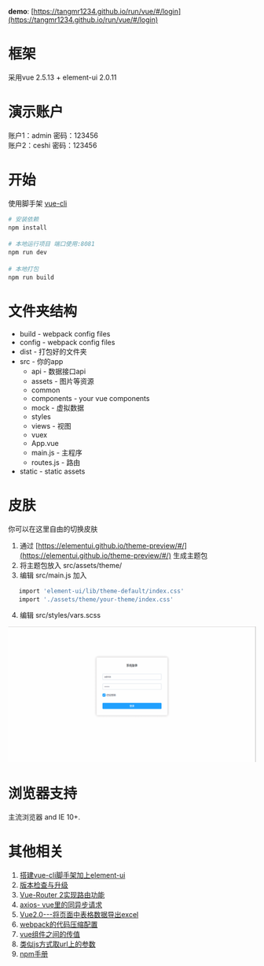 **demo**: [https://tangmr1234.github.io/run/vue/#/login](https://tangmr1234.github.io/run/vue/#/login)

# 框架
采用vue 2.5.13 + element-ui 2.0.11

# 演示账户
账户1：admin  密码：123456    
账户2：ceshi  密码：123456

# 开始
使用脚手架 [vue-cli](https://github.com/vuejs/vue-cli)

``` bash
# 安装依赖
npm install

# 本地运行项目 端口使用:8081
npm run dev

# 本地打包
npm run build

```

# 文件夹结构
* build - webpack config files
* config - webpack config files
* dist - 打包好的文件夹
* src - 你的app
    * api - 数据接口api
    * assets - 图片等资源
    * common
    * components - your vue components
    * mock - 虚拟数据
    * styles
    * views - 视图
    * vuex 
    * App.vue
    * main.js - 主程序
    * routes.js - 路由 
* static - static assets

# 皮肤
你可以在这里自由的切换皮肤 
1. 通过 [https://elementui.github.io/theme-preview/#/](https://elementui.github.io/theme-preview/#/) 生成主题包
2. 将主题包放入 src/assets/theme/
3. 编辑 src/main.js 加入
``` bash
   import 'element-ui/lib/theme-default/index.css'
   import './assets/theme/your-theme/index.css'
```
4. 编辑 src/styles/vars.scss

![theme-blue](https://raw.githubusercontent.com/taylorchen709/markdown-images/master/vueadmin/rec-demo.gif)

# 浏览器支持

主流浏览器 and IE 10+.

# 其他相关

1. [搭建vue-cli脚手架加上element-ui](https://segmentfault.com/a/1190000010291674)
2. [版本检查与升级](http://blog.csdn.net/wojiaomaxiaoqi/article/details/78428738)
3. [Vue-Router 2实现路由功能](http://blog.csdn.net/sinat_17775997/article/details/54710420)
4. [axios- vue里的同异步请求](https://github.com/axios/axios)
5. [Vue2.0---将页面中表格数据导出excel](https://www.cnblogs.com/Mrfan217/p/6944238.html)
6. [webpack的代码压缩配置](http://www.css88.com/doc/webpack2/plugins/uglifyjs-webpack-plugin/)
7. [vue组件之间的传值](https://www.cnblogs.com/missxiaojun/p/6882491.html)
8. [类似js方式取url上的参数](https://www.cnblogs.com/xyyt/p/6068981.html)
9. [npm手册](https://segmentfault.com/a/1190000009315989)
